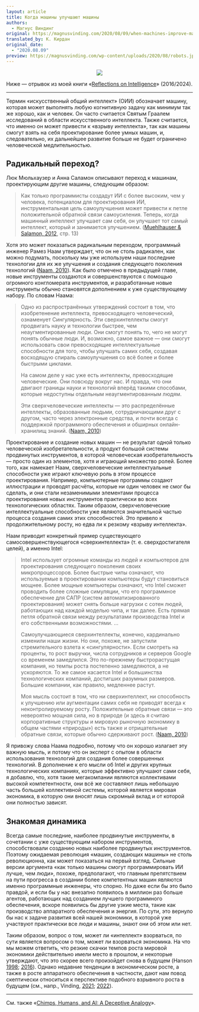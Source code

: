 ```yaml
---
layout: article
title: Когда машины улучшают машины
authors:
  - Магнус Виндинг
original: https://magnusvinding.com/2020/08/09/when-machines-improve-machines/
translated_by: К. Кирдан
original_date:
  - "2020.08.09"
preview: https://magnusvinding.com/wp-content/uploads/2020/08/robots.jpg?w=1400
---
```

<center><img src="https://magnusvinding.com/wp-content/uploads/2020/08/robots.jpg?w=1400"/></center>

Ниже — отрывок из моей книги «[Reflections on Intelligence](https://www.smashwords.com/books/view/655938)» (2016/2024).

---

Термин «искусственный общий интеллект» (ОИИ) обозначает машину, которая может выполнять любую когнитивную задачу как минимум так же хорошо, как и человек. Он часто считается Святым Граалем исследований в области искусственного интеллекта. Также считается, что именно он может привести к «взрыву интеллекта», так как машины смогут взять на себя проектирование более умных машин, и, следовательно, их дальнейшее развитие больше не будет ограничено человеческой медлительностью.

## Радикальный переход?

Люк Мюльхаузер и Анна Саламон описывают переход к машинам, проектирующим другие машины, следующим образом:

> Как только программисты создадут ИИ с более высоким, чем у человека, потенциалом для проектирования ИИ, инструментальная цель самоулучшения может привести к петле положительной обратной связи самоусиления. Теперь, когда машинный интеллект улучшает сам себя, он улучшает тот самый интеллект, который и занимается улучшением. ([Muehlhauser & Salamon, 2012](http://intelligence.org/files/IE-EI.pdf), стр. 13)

Хотя это может показаться радикальным переходом, программный инженер Рамез Наам утверждает, что он не столь радикален, как можно подумать, поскольку мы уже используем наши последние технологии для их же улучшения и создания следующего поколения технологий ([Naam, 2010](https://web.archive.org/web/20110316035712/http://hplusmagazine.com/2010/11/11/top-five-reasons-singularity-misnomer/)). Как было отмечено в предыдущей главе, новые инструменты создаются и совершенствуются с помощью огромного конгломерата инструментов, и разработанные новые инструменты обычно становятся дополнением к уже существующему набору. По словам Наама:

> Одно из распространённых утверждений состоит в том, что изобретенение интеллекта, превосходящего человеческий, ознаменует Сингулярность. Эти сверхинтеллекты смогут продвигать науку и технологии быстрее, чем неаугментированные люди. Они смогут понять то, чего не могут понять обычные люди. И, возможно, самое важное — они смогут использовать свои превосходящие интеллектуальные способности для того, чтобы улучшать самих себя, создавая восходящую спираль самоулучшения со всё более и более быстрыми циклами.
> 
> На самом деле у нас уже есть интеллекты, превосходящие человеческие. Они повсюду вокруг нас. И правда, что они двигают границы науки и технологий вперёд такими способами, которые недоступны отдельным неаугментированным людям.
> 
> Эти сверхчеловеческие интеллекты — это распределённые интеллекты, образованные людьми, сотрудничающими друг с другом, часто через электронные средства, и почти всегда с поддержкой программного обеспечения и обширных онлайн-хранилищ знаний. ([Naam, 2010](https://web.archive.org/web/20110316035712/http://hplusmagazine.com/2010/11/11/top-five-reasons-singularity-misnomer/))

Проектирование и создание новых машин — не результат одной только человеческой изобретательности, а продукт большой системы продвинутых инструментов, в которой человеческая изобретательность — просто один из элементов, хотя и играющий множество ролей. Более того, как намекает Наам, сверхчеловеческие интеллектуальные способности уже играют ключевую роль в этом процессе проектирования. Например, компьютерные программы создают иллюстрации и проводят расчёты, которые ни один человек не смог бы сделать, и они стали незаменимыми элементами процесса проектирования новых инструментов практически во всех технологических областях. Таким образом, сверхчеловеческие интеллектуальные способности уже являются значительной частью процесса создания самих этих способностей. Это привело к продолжительному росту, но едва ли к резкому «взрыву интеллекта».

Наам приводит конкретный пример существующего самосовершенствующегося «сверхинтеллекта» (т. е. сверхдостигателя целей), а именно Intel:

> Intel использует огромные команды из людей и компьютеров для проектирования следующего поколения своих микропроцессоров. Более быстрые чипы означают, что используемые в проектировании компьютеры будут становиться мощнее. Более мощные компьютеры означают, что Intel сможет проводить более сложные симуляции, что его программное обеспечение для САПР (систем автоматизированного проектирования) может снять больше нагрузки с сотен людей, работающих над каждой моделью чипа, и так далее. Есть прямая петля обратной связи между результатами производства Intel и его собственными возможностями. ...
> 
> Самоулучшающиеся сверхинтеллекты, конечно, кардинально изменили наши жизни. Но они, похоже, не запустили стремительного взлета к «сингулярности». Если смотреть на проценты, то рост выручки, числа сотрудников и серверов Google со временем замедлился. Это по-прежнему быстрорастущая компания, но темпы роста постепенно замедляются, а не ускоряются. То же самое касается Intel и большинства технологических компаний, достигших разумных размеров. Большие компании, как правило, медленнее растут.
> 
> Моя мысль состоит в том, что ни сверхинтеллект, ни способность к улучшению или аугментации самих себя не приводят всегда к неконтролируемому росту. Положительные обратные связи — это невероятно мощная сила, но в природе (и здесь я считаю корпоративные структуры и мировую рыночную экономику в общем частями «природы») есть также и отрицательные обратные связи, которые обычно сдерживают рост. ([Naam, 2010](https://web.archive.org/web/20110316035712/http://hplusmagazine.com/2010/11/11/top-five-reasons-singularity-misnomer/))

Я привожу слова Наама подробно, потому что он хорошо излагает эту важную мысль, и потому что он эксперт с опытом в области использования технологий для создания более совершенных технологий. В дополнение к его мысли об Intel и других крупных технологических компаниях, которые эффективно улучшают сами себя, я добавлю, что, хотя такие мегакомпании являются коллективами высокой компетентности, они всё же составляют лишь небольшую часть большей коллективной системы, которой является мировая экономика, в которую они вносят лишь скромный вклад и от которой они полностью зависят.

## Знакомая динамика

Всегда самые последние, наиболее продвинутые инструменты, в сочетании с уже существующим набором инструментов, способствовали созданию новых наиболее продвинутых инструментов. Поэтому ожидаемая революция «машин, создающих машины» не столь революционна, как может показаться на первый взгляд. Сильные версии аргумента «как только машины смогут программировать ИИ лучше, чем люди», похоже, предполагают, что главным препятствием на пути прогресса в создании более компетентных машин являются именно программные инженеры, что спорно. Но даже если бы это было правдой, и если бы у нас внезапно появилось в миллион раз больше агентов, работающих над созданием лучшего программного обеспечения, вскоре появились бы другие узкие места, такие как производство аппаратного обеспечения и энергия. По сути, это вернуло бы нас к задаче развития всей нашей экономики, в которой уже участвуют практически все люди и машины, знают они об этом или нет.

Таким образом, вопрос о том, может ли «интеллект» взорваться, по сути является вопросом о том, может ли взорваться экономика. На что мы можем ответить, что резкие скачки темпов роста мировой экономики действительно имели место в прошлом, и некоторые утверждают, что это скорее всего произойдет снова в будущем (Hanson [1998](http://mason.gmu.edu/~rhanson/longgrow.pdf); [2016](https://ageofem.com/)). Однако недавние тенденции в экономическом росте, а также в росте аппаратного обеспечения в частности, дают нам повод скептически относиться к перспективе подобного взрывного роста в будущем (см., напр., Vinding, [2021](https://magnusvinding.com/2021/06/07/reasons-not-to-expect-a-growth-explosion/); [2022](https://forum.effectivealtruism.org/posts/7cCr6vAmN4Xi3yzR5/two-contrasting-models-of-intelligence-and-future-growth)).

---

См. также «[Chimps, Humans, and AI: A Deceptive Analogy](https://magnusvinding.com/2020/06/04/a-deceptive-analogy/)».
